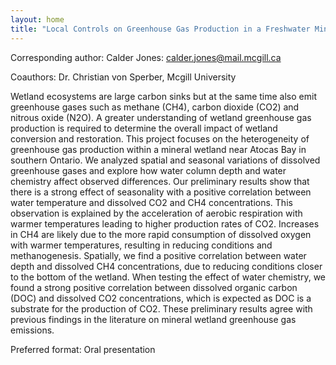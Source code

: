 ```yaml
---
layout: home
title: "Local Controls on Greenhouse Gas Production in a Freshwater Mineral Wetland"
---
```



Corresponding author: Calder Jones: calder.jones@mail.mcgill.ca

Coauthors: Dr. Christian von Sperber, Mcgill University 

Wetland ecosystems are large carbon sinks but at the same time also emit greenhouse gases such as methane (CH4), carbon dioxide (CO2) and nitrous oxide (N2O). A greater understanding of wetland greenhouse gas production is required to determine the overall impact of wetland conversion and restoration. This project focuses on the heterogeneity of greenhouse gas production within a mineral wetland near Atocas Bay in southern Ontario. We analyzed spatial and seasonal variations of dissolved greenhouse gases and explore how water column depth and water chemistry affect observed differences. Our preliminary results show that there is a strong effect of seasonality with a positive correlation between water temperature and dissolved CO2 and CH4 concentrations. This observation is explained by the acceleration of aerobic respiration with warmer temperatures leading to higher production rates of CO2. Increases in CH4 are likely due to the more rapid consumption of dissolved oxygen with warmer temperatures, resulting in reducing conditions and methanogenesis. Spatially, we find a positive correlation between water depth and dissolved CH4 concentrations, due to reducing conditions closer to the bottom of the wetland. When testing the effect of water chemistry, we found a strong positive correlation between dissolved organic carbon (DOC) and dissolved CO2 concentrations, which is expected as DOC is a substrate for the production of CO2. These preliminary results agree with previous findings in the literature on mineral wetland greenhouse gas emissions.

Preferred format: Oral presentation

